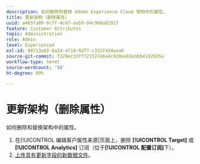 ```yaml
---
description: 如何删除和替换 Adobe Experience Cloud 架构中的属性。
title: 更新架构（删除属性）
uuid: a465fa89-6c7f-4c07-aa59-84c968a82917
feature: Customer Attributes
topic: Administration
role: Admin
level: Experienced
exl-id: 08713a68-8a24-4f18-9d77-c332f434eea6
source-git-commit: f229ec33ff721527e6a4c920ea63eabb4102935a
workflow-type: tm+mt
source-wordcount: '58'
ht-degree: 89%

---
```


# 更新架构（删除属性）

如何删除和替换架构中的属性。

1. 在[!UICONTROL 编辑客户属性来源]页面上，删除 **[!UICONTROL Target]** 或 **[!UICONTROL Analytics]** 订阅（位于&#x200B;**[!UICONTROL 配置订阅]**&#x200B;下）。
1. [上传具有更新字段的新数据文件](t-crs-usecase.md#task_BCC327B2A0EF4A1BBB2934013AB92B78)。
